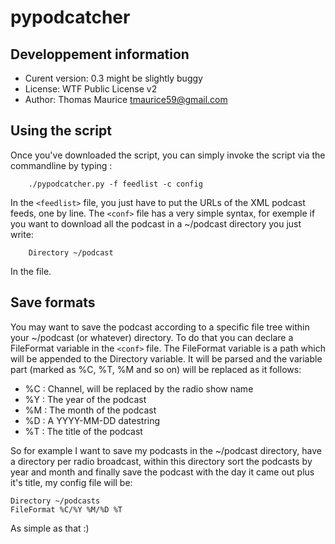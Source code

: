 # pypodcatcher
## Developpement information
 * Curent version: 0.3 might be slightly buggy
 * License: WTF Public License v2
 * Author: Thomas Maurice <tmaurice59@gmail.com>

## Using the script
Once you've downloaded the script, you can simply invoke
the script via the commandline by typing :
    
		./pypodcatcher.py -f feedlist -c config

In the ```<feedlist>``` file, you just have to put
the URLs of the XML podcast feeds, one by line.
The ```<conf>``` file has a very simple syntax, for
exemple if you want to download all the podcast in
a ~/podcast directory you just write:
    
		Directory ~/podcast

In the file.

## Save formats
You may want to save the podcast according to a specific file
tree within your ~/podcast (or whatever) directory. To do that
you can declare a FileFormat variable in the ```<conf>``` file.
The FileFormat variable is a path which will be appended to the
Directory variable. It will be parsed and the variable part (marked
as %C, %T, %M and so on) will be replaced as it follows:
 * %C : Channel, will be replaced by the radio show name
 * %Y : The year of the podcast
 * %M : The month of the podcast
 * %D : A YYYY-MM-DD datestring
 * %T : The title of the podcast

So for example I want to save my podcasts in the ~/podcast directory,
have a directory per radio broadcast, within this directory sort
the podcasts by year and month and finally save the podcast with the
day it came out plus it's title, my config file will be:

    Directory ~/podcasts
    FileFormat %C/%Y %M/%D %T

As simple as that :)
